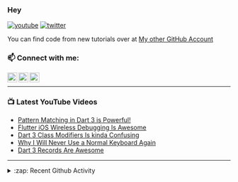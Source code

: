 ### Hey

[![youtube](https://img.shields.io/static/v1?label=@RobertBrunhage&message=Subscribe&logo=YouTube&color=FF0000&style=for-the-badge)](http://bit.ly/2SUyRhx)
[![twitter](https://img.shields.io/twitter/follow/robertbrunhage?color=%231DA1F2&logo=twitter&style=for-the-badge)](https://twitter.com/intent/follow?original_referer=https%3A%2F%2Fgithub.com%2Frobertbrunhage&screen_name=robertbrunhage)

You can find code from new tutorials over at [My other GitHub Account](https://github.com/Robert-Brunhage-Organization)

### 📫 Connect with me:

[<img align="left" alt="RobertBrunhage | YouTube" width="22px" src="https://cdn.jsdelivr.net/npm/simple-icons@v3/icons/youtube.svg" />][youtube]
[<img align="left" alt="RobertBrunhage | Twitter" width="22px" src="https://cdn.jsdelivr.net/npm/simple-icons@v3/icons/twitter.svg" />][twitter]
[<img align="left" alt="RobertBrunhageDev | Instagram" width="22px" src="https://cdn.jsdelivr.net/npm/simple-icons@v3/icons/instagram.svg" />][instagram]

<br />

---

### 📺 Latest YouTube Videos
<!-- YOUTUBE:START -->
- [Pattern Matching in Dart 3 is Powerful!](https://www.youtube.com/watch?v=j3fzeDpd2ts)
- [Flutter iOS Wireless Debugging Is Awesome](https://www.youtube.com/watch?v=atbStqnPXC8)
- [Dart 3 Class Modifiers Is kinda Confusing](https://www.youtube.com/watch?v=Od49lG0ez0o)
- [Why I Will Never Use a Normal Keyboard Again](https://www.youtube.com/watch?v=t4KCvFumRMs)
- [Dart 3 Records Are Awesome](https://www.youtube.com/watch?v=aWOyc3HG9XM)
<!-- YOUTUBE:END -->

---

<details>
  <summary>:zap: Recent Github Activity</summary>
  
<!--START_SECTION:activity-->
1. 🗣 Commented on [#28](https://github.com/rianadon/Cosmos-Keyboards/issues/28#issuecomment-2275020695) in [rianadon/Cosmos-Keyboards](https://github.com/rianadon/Cosmos-Keyboards)
2. ❗ Opened issue [#28](https://github.com/rianadon/Cosmos-Keyboards/issues/28) in [rianadon/Cosmos-Keyboards](https://github.com/rianadon/Cosmos-Keyboards)
3. 🗣 Commented on [#1431](https://github.com/zino-hofmann/graphql-flutter/pull/1431#issuecomment-2260288210) in [zino-hofmann/graphql-flutter](https://github.com/zino-hofmann/graphql-flutter)
4. 🗣 Commented on [#32](https://github.com/frankroeder/parrot.nvim/issues/32#issuecomment-2257642538) in [frankroeder/parrot.nvim](https://github.com/frankroeder/parrot.nvim)
5. 🗣 Commented on [#32](https://github.com/frankroeder/parrot.nvim/issues/32#issuecomment-2257485228) in [frankroeder/parrot.nvim](https://github.com/frankroeder/parrot.nvim)
<!--END_SECTION:activity-->

</details>

[twitter]: https://twitter.com/robertbrunhage
[youtube]: https://youtube.com/c/robertbrunhage
[instagram]: https://instagram.com/robertbrunhagedev
